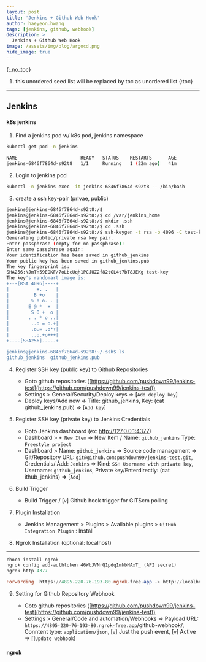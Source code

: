 ```yaml
---
layout: post
title: 'Jenkins + Github Web Hook' 
author: haeyeon.hwang
tags: [jenkins, github, webhook]
description: >
  Jenkins + Github Web Hook 
image: /assets/img/blog/argocd.png
hide_image: true
---
```



{:.no_toc}
1. this unordered seed list will be replaced by toc as unordered list
{:toc}

---

## Jenkins

#### k8s jenkins


1. Find a jenkins pod w/ k8s pod, jenkins namespace

~~~bash
kubectl get pod -n jenkins

NAME                       READY   STATUS    RESTARTS      AGE
jenkins-6846f7864d-s92t8   1/1     Running   1 (22m ago)   41m
~~~

2. Login to jenkins pod

~~~bash
kubectl -n jenkins exec -it jenkins-6846f7864d-s92t8 -- /bin/bash
~~~

3. create a ssh key-pair (privae, public)

~~~bash
jenkins@jenkins-6846f7864d-s92t8:/$
jenkins@jenkins-6846f7864d-s92t8:/$ cd /var/jenkins_home
jenkins@jenkins-6846f7864d-s92t8:/$ mkdir .ssh
jenkins@jenkins-6846f7864d-s92t8:/$ cd .ssh
jenkins@jenkins-6846f7864d-s92t8:/$ ssh-keygen -t rsa -b 4096 -C test-key -f github_jenkins
Generating public/private rsa key pair.
Enter passphrase (empty for no passphrase):
Enter same passphrase again:
Your identification has been saved in github_jenkins
Your public key has been saved in github_jenkins.pub
The key fingerprint is:
SHA256:NJmTn59EOKF/7oLbcUqh1PCJUZ2f82tGL4t7bT8JEKg test-key
The key's randomart image is:
+---[RSA 4096]----+
|          +. .   |
|         B +o    |
|        % o o. . |
|       E @ *  +  |
|        S O +  o |
|       . . * o ..|
|        ..o = o.+|
|        .o.= .o*+|
|        ..o.+o+++|
+----[SHA256]-----+

jenkins@jenkins-6846f7864d-s92t8:~/.ssh$ ls
github_jenkins  github_jenkins.pub
~~~

4. Register SSH key (public key) to Github Repositories

    - Goto github repositories ([https://github.com/pushdown99/jenkins-test](https://github.com/pushdown99/jenkins-test))
    - Settings > General/Security/Deploy keys => [`Add deploy key`]
    - Deploy keys/Add new => Title: github_jenkins, Key: (cat github_jenkins.pub) => [`Add key`]

5. Register SSH key (private key) to Jenkins Credentials

    - Goto Jenkins dashboard (ex: http://127.0.0.1:4377)
    - Dashboard > `+ New Item` => New Item / Name: `github_jenkins` Type: `Freestyle project`
    - Dashboard > Name: `github_jenkins` => Source code management => Git/Repository URL: `git@github.com:pushdown99/jenkins-test.git`, Credentials/ Add: `Jenkins` => Kind: `SSH Username with private key`, Username: `github_jenkins`, Private key/Enterdirectly: (cat ithub_jenkins) => [`Add`]

6. Build Trigger

    - Build Trigger / [`v`] Github hook trigger for GITScm polling

7. Plugin Installation

    - Jenkins Management > Plugins > Available plugins > `GitHub Integration Plugin` : Install


8. Ngrok Installation (optional: localhost)

---

~~~powershell
choco install ngrok
ngrok config add-authtoken 46WbJVNrQ1pdq1mkbHAxT_ (API secret)
ngrok http 4377

Forwarding  https://4895-220-76-193-80.ngrok-free.app -> http://localhost:4377            
~~~

9. Setting for Github Repository Webhook

    - Goto github repositories ([https://github.com/pushdown99/jenkins-test](https://github.com/pushdown99/jenkins-test))
    - Settings > General/Code and automation/Webhooks => Payload URL: `https://4895-220-76-193-80.ngrok-free.app`/github-webhook/, Conntent type: `application/json`, [`v`] Just the push event, [`v`] Active => []`Update webhook`]


#### ngrok

~~~console
~~~
